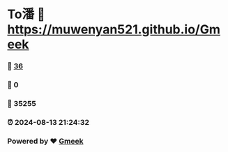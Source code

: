 # To潘 :link: https://muwenyan521.github.io/Gmeek 
### :page_facing_up: [36](https://muwenyan521.github.io/Gmeek/tag.html) 
### :speech_balloon: 0 
### :hibiscus: 35255 
### :alarm_clock: 2024-08-13 21:24:32 
### Powered by :heart: [Gmeek](https://github.com/Meekdai/Gmeek)
